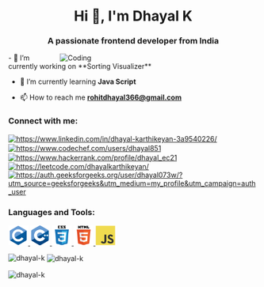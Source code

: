 <h1 align="center">Hi 👋, I'm Dhayal K</h1>
<h3 align="center">A passionate frontend developer from India</h3>
<img align="right" alt="Coding" width="400" src="https://cdn.dribbble.com/users/1162077/screenshots/3848914/programmer.gif">
- 🔭 I’m currently working on **Sorting Visualizer**

- 🌱 I’m currently learning **Java Script**

- 📫 How to reach me **rohitdhayal366@gmail.com**

<h3 align="left">Connect with me:</h3>
<p align="left">
<a href="https://linkedin.com/in/https://www.linkedin.com/in/dhayal-karthikeyan-3a9540226/" target="blank"><img align="center" src="https://raw.githubusercontent.com/rahuldkjain/github-profile-readme-generator/master/src/images/icons/Social/linked-in-alt.svg" alt="https://www.linkedin.com/in/dhayal-karthikeyan-3a9540226/" height="30" width="40" /></a>
<a href="https://www.codechef.com/users/https://www.codechef.com/users/dhayal851" target="blank"><img align="center" src="https://cdn.jsdelivr.net/npm/simple-icons@3.1.0/icons/codechef.svg" alt="https://www.codechef.com/users/dhayal851" height="30" width="40" /></a>
<a href="https://www.hackerrank.com/https://www.hackerrank.com/profile/dhayal_ec21" target="blank"><img align="center" src="https://raw.githubusercontent.com/rahuldkjain/github-profile-readme-generator/master/src/images/icons/Social/hackerrank.svg" alt="https://www.hackerrank.com/profile/dhayal_ec21" height="30" width="40" /></a>
<a href="https://www.leetcode.com/https://leetcode.com/dhayalkarthikeyan/" target="blank"><img align="center" src="https://raw.githubusercontent.com/rahuldkjain/github-profile-readme-generator/master/src/images/icons/Social/leet-code.svg" alt="https://leetcode.com/dhayalkarthikeyan/" height="30" width="40" /></a>
<a href="https://auth.geeksforgeeks.org/user/https://auth.geeksforgeeks.org/user/dhayal073w/?utm_source=geeksforgeeks&utm_medium=my_profile&utm_campaign=auth_user" target="blank"><img align="center" src="https://raw.githubusercontent.com/rahuldkjain/github-profile-readme-generator/master/src/images/icons/Social/geeks-for-geeks.svg" alt="https://auth.geeksforgeeks.org/user/dhayal073w/?utm_source=geeksforgeeks&utm_medium=my_profile&utm_campaign=auth_user" height="30" width="40" /></a>
</p>

<h3 align="left">Languages and Tools:</h3>
<p align="left"> <a href="https://www.cprogramming.com/" target="_blank" rel="noreferrer"> <img src="https://raw.githubusercontent.com/devicons/devicon/master/icons/c/c-original.svg" alt="c" width="40" height="40"/> </a> <a href="https://www.w3schools.com/cpp/" target="_blank" rel="noreferrer"> <img src="https://raw.githubusercontent.com/devicons/devicon/master/icons/cplusplus/cplusplus-original.svg" alt="cplusplus" width="40" height="40"/> </a> <a href="https://www.w3schools.com/css/" target="_blank" rel="noreferrer"> <img src="https://raw.githubusercontent.com/devicons/devicon/master/icons/css3/css3-original-wordmark.svg" alt="css3" width="40" height="40"/> </a> <a href="https://www.w3.org/html/" target="_blank" rel="noreferrer"> <img src="https://raw.githubusercontent.com/devicons/devicon/master/icons/html5/html5-original-wordmark.svg" alt="html5" width="40" height="40"/> </a> <a href="https://developer.mozilla.org/en-US/docs/Web/JavaScript" target="_blank" rel="noreferrer"> <img src="https://raw.githubusercontent.com/devicons/devicon/master/icons/javascript/javascript-original.svg" alt="javascript" width="40" height="40"/> </a> </p>

<p><img align="left" src="https://github-readme-stats.vercel.app/api/top-langs?username=dhayal-k&show_icons=true&locale=en&layout=compact" alt="dhayal-k" /></p>

<p>&nbsp;<img align="center" src="https://github-readme-stats.vercel.app/api?username=dhayal-k&show_icons=true&locale=en" alt="dhayal-k" /></p>

<p><img align="center" src="https://github-readme-streak-stats.herokuapp.com/?user=dhayal-k&" alt="dhayal-k" /></p>
